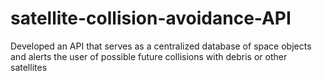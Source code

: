 # satellite-collision-avoidance-API
Developed an API that serves as a centralized database of space objects and alerts the user of possible future collisions with debris or other satellites
